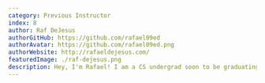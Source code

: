 ```yaml
---
category: Previous Instructor
index: 8
author: Raf DeJesus
authorGitHub: https://github.com/rafael09ed
authorAvatar: https://github.com/rafael09ed.png
authorWebsite: http://rafaeldejesus.com/
featuredImage: ./raf-dejesus.png
description: Hey, I'm Rafael! I am a CS undergrad soon to be graduating.
---
```

